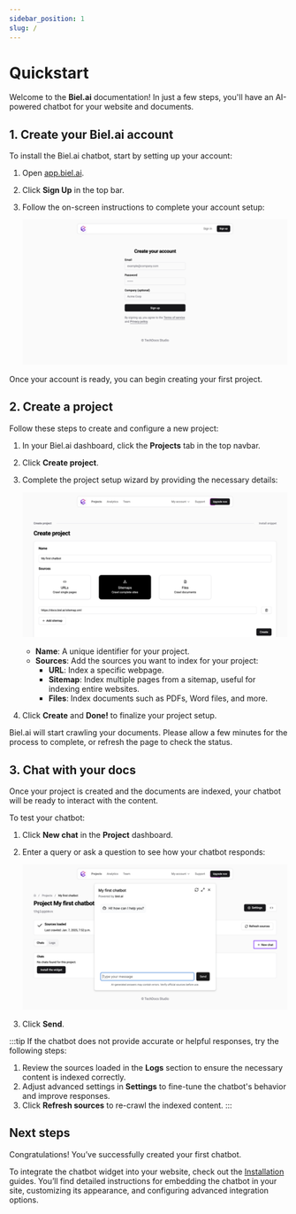 ```yaml
---
sidebar_position: 1
slug: /
---
```


# Quickstart

Welcome to the **Biel.ai** documentation! In just a few steps, you'll have an AI-powered chatbot for your website and documents.

## 1. Create your Biel.ai account

To install the Biel.ai chatbot, start by setting up your account:

1. Open [app.biel.ai](https://app.biel.ai).
2. Click **Sign Up** in the top bar.
3. Follow the on-screen instructions to complete your account setup:

    ![Create account](./images/create-account.png)

Once your account is ready, you can begin creating your first project.

## 2. Create a project

Follow these steps to create and configure a new project:

1. In your Biel.ai dashboard, click the **Projects** tab in the top navbar.
2. Click **Create project**.
3. Complete the project setup wizard by providing the necessary details:

    ![Create project](./images/create-project.png)

    * **Name**: A unique identifier for your project.
    * **Sources**: Add the sources you want to index for your project:
        * **URL**: Index a specific webpage.
        * **Sitemap**: Index multiple pages from a sitemap, useful for indexing entire websites.
        * **Files**: Index documents such as PDFs, Word files, and more.

4. Click **Create** and **Done!** to finalize your project setup.

Biel.ai will start crawling your documents. Please allow a few minutes for the process to complete, or refresh the page to check the status.

## 3. Chat with your docs

Once your project is created and the documents are indexed, your chatbot will be ready to interact with the content.

To test your chatbot:

1. Click **New chat** in the **Project** dashboard.
2. Enter a query or ask a question to see how your chatbot responds:

    ![My first chat](./images/my-first-chat.png)

3. Click **Send**.

:::tip
If the chatbot does not provide accurate or helpful responses, try the following steps:

1. Review the sources loaded in the **Logs** section to ensure the necessary content is indexed correctly.
2. Adjust advanced settings in **Settings** to fine-tune the chatbot's behavior and improve responses.
3. Click **Refresh sources** to re-crawl the indexed content.
:::

## Next steps

Congratulations! You’ve successfully created your first chatbot.

To integrate the chatbot widget into your website, check out the [Installation](/category/installation) guides. You’ll find detailed instructions for embedding the chatbot in your site, customizing its appearance, and configuring advanced integration options.
